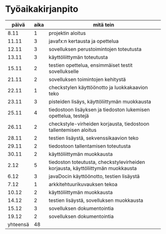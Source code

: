 # Työaikakirjanpito

päivä |aika|mitä tein
------|----|----------
8.11 | 1 | projektin aloitus
11.11 | 3| javafx:n kertausta ja opettelua
12.11 | 3 | sovelluksen perustoimintojen toteutusta
13.11 | 3| käyttöliittymän toteutusta
15.11 |2|testien opettelua, ensimmäiset testit sovellukselle
21.11 |2| sovelluksen toimintojen kehitystä
22.11|1| checkstylen käyttöönotto ja luokkakaavion teko
23.11|3| pisteiden lisäys, käyttöliittymän muokkausta
25.11|4| tiedostoon lisäyksen ja tiedoston lukemisen opettelua, testejä
26.11|2| checkstyle-virheiden korjausta, tiedostoon tallentemisen aloitus
28.11|2| testien lisäystä, sekvenssikaavion teko
29.11|2| tiedostoon tallentamisen toteutusta
30.11|2| käyttöliittymän muokkausta
2.12 |5| tiedoston toteutusta, checkstylevirheiden korjausta, käyttöliittymän muokkausta
6.12|3| javaDocin käyttöönotto, testien lisäystä
7.12|1| arkkitehtuurikuvauksen tekoa
10.12|2| käyttöliittymän muokkausta
14.12|2| testien lisäystä, sovelluksen muokkausta
15.12 |3|sovelluksen dokumentointia
19.12 |2| sovelluksen dokumentointia
yhteensä |48|
